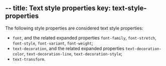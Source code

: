 --
title: Text style properties
key: text-style-properties
--

The following style properties are considered text style properties:

- `font`, and the related expanded properties `font-family`, `font-stretch`, `font-style`, `font-variant`, `font-weight`;
- `text-decoration`, and the related expanded properties `text-decoration-color`, `text-decoration-line`, `text-decoration-style`;
- `text-transform`.
